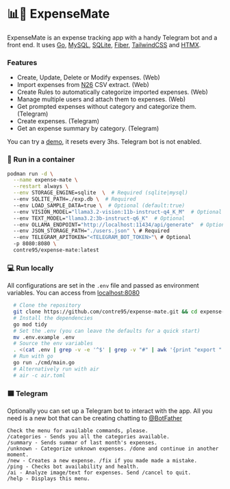 # 📊🧉 ExpenseMate
ExpenseMate is an expense tracking app with a handy Telegram bot and a front end. It uses [Go](https://go.dev/), [MySQL](https://www.mysql.com/), [SQLite](https://www.sqlite.org/index.html), [Fiber](https://gofiber.io/), [TailwindCSS](https://tailwindcss.com/) and [HTMX](https://htmx.org/).

### Features
* Create, Update, Delete or Modify expenses. (Web) 
* Import expenses from [N26](https://n26.com/en-es) CSV extract. (Web)
* Create Rules to automatically categorize imported expenses. (Web)
* Manage multiple users and attach them to expenses. (Web)
* Get prompted expenses without category and categorize them. (Telegram) 
* Create expenses. (Telegram) 
* Get an expense summary by category. (Telegram) 

You can try a [demo](https://demo1.contre.io), it resets every 3hs. Telegram bot is not enabled.

### 🦭 Run in a container 
```sh
podman run -d \
  --name expense-mate \
  --restart always \
  --env STORAGE_ENGINE=sqlite  \  # Required (sqlite|mysql)
  --env SQLITE_PATH=./exp.db \  # Required
  --env LOAD_SAMPLE_DATA=true \  # Optional (default:true)
  --env VISION_MODEL="llama3.2-vision:11b-instruct-q4_K_M"  # Optional
  --env TEXT_MODEL="llama3.2:3b-instruct-q6_K"  # Optional
  --env OLLAMA_ENDPOINT="http://localhost:11434/api/generate"  # Optional
  --env JSON_STORAGE_PATH="./users.json" \ # Required
  --env TELEGRAM_APITOKEN="<TELEGRAM_BOT_TOKEN>"\ # Optional
  -p 8080:8080 \
  contre95/expense-mate:latest
```

### 💻 Run locally
All configurations are set in the `.env` file and passed as environment variables. You can access from [localhost:8080](http://localhost:8080)
```sh
  # Clone the repository
  git clone https://github.com/contre95/expense-mate.git && cd expense-mate
  # Install the dependencies
  go mod tidy
  # Set the .env (you can leave the defaults for a quick start)
  mv .env.example .env
  # Source the env variables
  . <(cat .env | grep -v -e '^$' | grep -v "#" | awk '{print "export " $1}')
  # Run with go
  go run ./cmd/main.go
  # Alternatively run with air
  # air -c air.toml
```


### 🟦 Telegram
Optionally you can set up a Telegram bot to interact with the app. All you need is a new bot that can be creating chatting to [@BotFather](https://t.me/BotFather)
```
Check the menu for available commands, please.
/categories - Sends you all the categories available.
/summary - Sends summar of last month's expenses.
/unknown - Categorize unknown expenses. /done and continue in another moment.
/new - Creates a new expense. /fix if you made made a mistake.
/ping - Checks bot availability and health.
/ai - Analyze image/text for expenses. Send /cancel to quit.
/help - Displays this menu.
```
